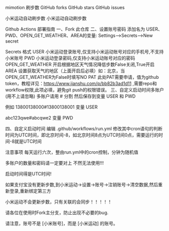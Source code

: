 mimotion
 刷步数 GitHub forks GitHub stars GitHub issues

小米运动自动刷步数
小米运动自动刷步数

Github Actions 部署指南
一、Fork 此仓库
二、设置账号密码
添加名为 USER、PWD、OPEN_GET_WEATHER、AREA的变量: Settings-->Secrets-->New secret

Secrets	格式
USER	小米运动登录账号,仅支持小米运动账号对应的手机号,不支持小米账号
PWD	小米运动登录密码,仅支持小米运动账号对应的密码
OPEN_GET_WEATHER	开启根据地区天气情况降低步数False关闭,True开启
AREA	设置获取天气的地区（上面开启后必填）如：北京，当OPEN_GET_WEATHER为False时填写NO
PAT	此处PAT需要申请，值为github token，教程详见：https://www.jianshu.com/p/bb82b3ad1d11 ,需要repo和workflow权限,此项必填，避免git push的权限错误。
三、自定义启动时间多账户(用不上请忽略)
多账户请用 # 分割 然后保存到变量 USER 和 PWD

例如
13800138000#13800138001 变量 USER

abc123qwe#abcqwe2 变量 PWD

四、自定义启动时间
编辑 .github/workflows/run.yml 修改其中cron语句的判断时间为UTC时间，即北京时间-8，如北京时间8点为UTC时间0点，需要运行的时间-8就是UTC时间

注意事项
每天运行六次，整由run.yml中的cron控制，分钟为随机值

多账户的数量和密码请一定要对上 不然无法使用!!!

启动时间得是UTC时间!

如果支付宝没有更新步数,到小米运动->设置->账号->注销账号->清空数据,然后重新登录,重新绑定第三方

小米运动不会更新步数，只有关联的会同步！！！！！

请各位在使用时Fork主分支，防止出现不必要的bug.

请注意，账号不是 [小米账号]，而是 [小米运动] 的账号。
